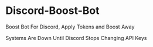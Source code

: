 # Discord-Boost-Bot
Boost Bot For Discord, Apply Tokens and Boost Away


Systems Are Down Until Discord Stops Changing API Keys
